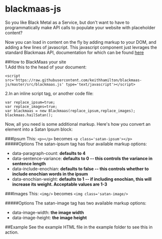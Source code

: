 blackmaas-js
============

So you like Black Metal as a Service, but don't want to have to programmatically make API calls to populate your website with placeholder content?  

Now you can load in content on the fly by adding markup to your DOM, and adding a few lines of javascript.  This javascript component just levrages the standard Blackmaas API, documentation for which can be found [here](http://blackmaas.com/api)

##How to BlackMaas your site  
1.Add this to the head of your document:  

```<script src='https://raw.githubusercontent.com/keithhamilton/blackmaas-js/master/src/blackmaas.js' type='text/javascript'></script>```  

2.In an inline script tag, or another code file:  

```
var replace_ipsum=true;
var replace_images=true;
var blackmaas = new Blackmaas(replace_ipsum,replace_images);
blackmaas.hailSatan();
```

Now, all you need is some additional markup. Here's how you convert an element into a Satan Ipsum block:

###Ipsum
This: ```<p></p>``` becomes ```<p class='satan-ipsum'></p>```
#####Options
The satan-ipsum tag has four available markup options:  
* data-paragraph-count: **defaults to 4**  
* data-sentence-variance: **defaults to 0 -- this controls the variance in sentence length**  
* data-include-enochian: **defaults to false -- this controls whether to include enochian words in the ipsum**  
* data-enochian-weight: **defaults to 1 -- if including enochian, this will increase its weight. Acceptable values are 1-3**

###Images
This: ```<img/>``` becomes ```<img class='satan-image/>```  

#####Options
The satan-image tag has two available markup options:  
* data-image-width: **the image width**  
* data-image-height: **the image height**

##Example
See the example HTML file in the example folder to see this in action.


